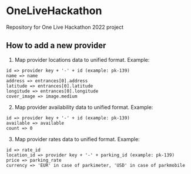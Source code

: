 # OneLiveHackathon
Repository for One Live Hackathon 2022 project

## How to add a new provider

1. Map provider locations data to unified format. Example:

```
id => provider key + '-' + id (example: pk-139)
name => name
address => entrances[0].address
latitude => entrances[0].latitude
longitude => entrances[0].longitude
cover_image => image.medium
```

2. Map provider availability data to unified format. Example:

```
id => provider key + '-' + id (example: pk-139)
available => available
count => 0
```

3. Map provider rates data to unified format. Example:

```
id => rate_id
location_id => provider key + '-' + parking_id (example: pk-139)
price => parking_rate
currency => 'EUR' in case of parkimeter, 'USD' in case of parkmobile
```

